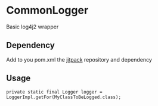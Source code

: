 # CommonLogger 
Basic log4j2 wrapper

## Dependency
Add to you pom.xml the [jitpack](https://jitpack.io) repository and dependency

## Usage
`private static final Logger logger = LoggerImpl.getFor(MyClassToBeLogged.class);`

